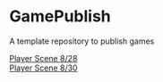 # GamePublish
A template repository to publish games

[Player Scene 8/28](player_scene)  
[Player Scene 8/30](player_scene_8_30/)
